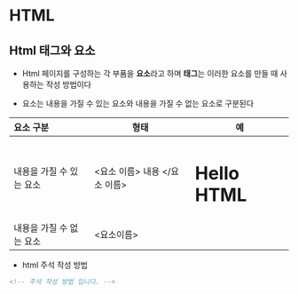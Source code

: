# HTML



## Html 태그와 요소

- Html 페이지를 구성하는 각 부품을 <b>요소</b>라고 하며 <b>태그</b>는 이러한 요소를 만들 때 사용하는 작성 방법이다

- 요소는 내용을 가질 수 있는 요소와 내용을 가질 수 없는 요소로 구분된다

| 요소 구분                | 형태                          | 예                   |
| :----------------------- | ----------------------------- | -------------------- |
| 내용을 가질 수 있는 요소 | <요소 이름> 내용 </요소 이름> | <h1> Hello HTML</h1> |
| 내용을 가질 수 없는 요소 | <요소이름>                    | <br>                 |

- html 주석 작성 방법

```html
<!-- 주석 작성 방법 입니다. -->
```

